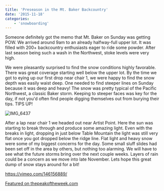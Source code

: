 ```yaml
---
title: 'Preseason in the Mt. Baker Backcountry'
date: '2015-11-18'
categories:
    - 'snowboarding'
---
```


Someone definitely got the memo that Mt. Baker on Sunday was getting POW. We arrived around 9am to an already halfway-full upper lot. It was filled with 200+ backcountry enthusiasts eager to ride some powder. After last season being such a wash in the Northwest, stoke levels were very high.

We were pleasantly surprised to find the snow conditions highly favorable. There was great coverage starting well below the upper lot. By the time we got to eying up our first drop near chair 1, we were happy to find the snow depth was easily waist deep. One needed to find steeper lines on Sunday because it was deep and heavy! The snow was pretty typical of the Pacific Northwest, a classic Baker storm. Keeping to steeper faces was key for the day, if not you'd often find people digging themselves out from burying their tips. TIPS UP!

![IMG_6437](http://thepeakoftheweek.com/wp-content/uploads/2015/11/IMG_6437-768x1024.jpg)

After a lap near chair 1 we headed out near Artist Point. Here the sun was starting to break through and produce some amazing light. Even with the breaks in light, dropping in just below Table Mountain the light was still very flat once you got dropped below the ridge line. Flat light and heavy snow were some of my biggest concerns for the day. Some small sluff slides had been set off in the area by others, but nothing too alarming. We will have to see what the future storms bring over the next couple weeks. Layers of rain could be a concern as we move into late November. Lets hope this great dump of snow stays around for a bit!

https://vimeo.com/146156889/

[Featured on thepeakoftheweek.com](http://thepeakoftheweek.com/2015/11/2015-mt-baker-backcountry-opener/)
